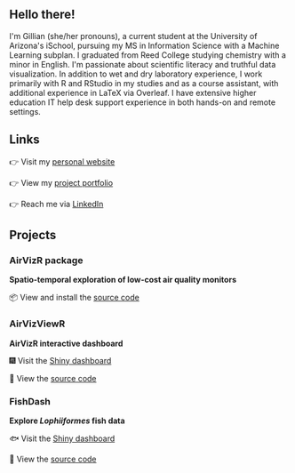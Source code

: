 ## Hello there!

I'm Gillian (she/her pronouns), a current student at the University of Arizona's iSchool, pursuing my MS in Information Science with a Machine Learning subplan. I graduated from Reed College studying chemistry with a minor in English. I'm passionate about scientific literacy and truthful data visualization. In addition to wet and dry laboratory experience, I work primarily with R and RStudio in my studies and as a course assistant, with additional experience in LaTeX via Overleaf. I have extensive higher education IT help desk support experience in both hands-on and remote settings.

## Links

👉 Visit my [personal website](https://gmcginnis.github.io/)

👉 View my [project portfolio](https://gmcginnis.github.io/portfolio/)

👉 Reach me via [LinkedIn](https://www.linkedin.com/in/gillian-mcginnis/)

## Projects

### AirVizR package

**Spatio-temporal exploration of low-cost air quality monitors**

📦 View and install the [source code](https://github.com/gmcginnis/AirVizR)

### AirVizViewR

**AirVizR interactive dashboard**

🎆 Visit the [Shiny dashboard](https://gmcginnis.shinyapps.io/AirVizViewR/)

🎇 View the [source code](https://github.com/gmcginnis/AirVizViewR)

### FishDash

**Explore _Lophiiformes_ fish data**

🐟 Visit the [Shiny dashboard](https://gmcginnis.shinyapps.io/fishdash/)

🐠 View the [source code](https://github.com/gmcginnis/FishDash)

